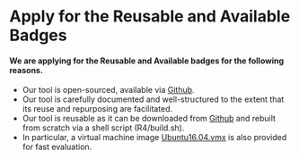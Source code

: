# Apply for the Reusable and Available Badges

#### We are applying for the Reusable and Available badges for the following reasons.

* Our tool is open-sourced, available via [Github](https://github.com/sheisc/BARRA).
* Our tool is carefully documented and well-structured to the extent that its reuse and repurposing are facilitated. 
* Our tool is reusable as it can be downloaded from [Github](https://github.com/sheisc/BARRA) and  rebuilt from scratch via a shell script (R4/build.sh). 
* In particular, a virtual machine image [Ubuntu16.04.vmx](https://drive.google.com/file/d/1MnK8p9TcZIYDOr9hZKJOoL50cldv0J7W/view?usp=sharing) is also provided for fast evaluation.

